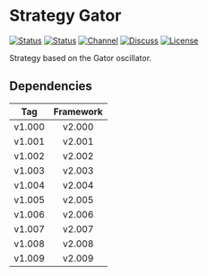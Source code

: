 # Strategy Gator

[![Status][gha-image-check-master]][gha-link-check-master]
[![Status][gha-image-compile-master]][gha-link-compile-master]
[![Channel][tg-channel-image]][tg-channel-link]
[![Discuss][gh-discuss-badge]][gh-discuss-link]
[![License][license-image]][license-link]

Strategy based on the Gator oscillator.

## Dependencies

| Tag      | Framework |
|:--------:|:---------:|
| v1.000   | v2.000    |
| v1.001   | v2.001    |
| v1.002   | v2.002    |
| v1.003   | v2.003    |
| v1.004   | v2.004    |
| v1.005   | v2.005    |
| v1.006   | v2.006    |
| v1.007   | v2.007    |
| v1.008   | v2.008    |
| v1.009   | v2.009    |

<!-- Named links -->

[gh-discuss-badge]: https://img.shields.io/badge/Discussions-Q&A-blue.svg?logo=github
[gh-discuss-link]: https://github.com/EA31337/EA31337-Strategies/discussions

[gha-link-check-master]: https://github.com/EA31337/Strategy-Gator/actions?query=workflow:Check+branch%3Amaster
[gha-image-check-master]: https://github.com/EA31337/Strategy-Gator/workflows/Check/badge.svg?branch=master
[gha-link-compile-master]: https://github.com/EA31337/Strategy-Gator/actions?query=workflow:Compile+branch%3Amaster
[gha-image-compile-master]: https://github.com/EA31337/Strategy-Gator/workflows/Compile/badge.svg?branch=master

[tg-channel-image]: https://img.shields.io/badge/Telegram-join-0088CC.svg?logo=telegram
[tg-channel-link]: https://t.me/EA31337

[license-image]: https://img.shields.io/github/license/EA31337/EA31337-Strategies.svg
[license-link]: https://tldrlegal.com/license/gnu-general-public-license-v3-(gpl-3)
